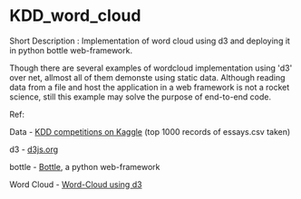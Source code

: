 KDD_word_cloud
==============

Short Description : Implementation of word cloud using d3 and deploying it in python bottle web-framework.


Though there are several examples of wordcloud implementation using 'd3' over net, allmost all of them demonste using static data. Although reading data from a file and host the application in a web framework is not a rocket science, still this example may solve the purpose of end-to-end code.


Ref:

Data - <a href = 'http://www.kaggle.com/c/kdd-cup-2014-predicting-excitement-at-donors-choose'>KDD competitions on Kaggle</a> (top 1000 records of essays.csv taken)

d3 - <a href='http://d3js.org/'>d3js.org</a>

bottle - <a href='http://bottlepy.org/'>Bottle</a>, a python web-framework

Word Cloud - <a href='https://github.com/jasondavies/d3-cloud'> Word-Cloud using d3 </a> 
